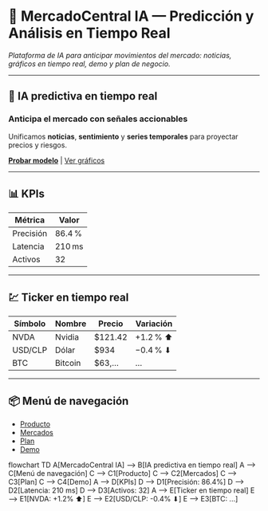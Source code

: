 # 🏦 MercadoCentral IA — Predicción y Análisis en Tiempo Real

_Plataforma de IA para anticipar movimientos del mercado: noticias, gráficos en tiempo real, demo y plan de negocio._

---

## 🚀 IA predictiva en tiempo real
### Anticipa el mercado con señales accionables
Unificamos **noticias**, **sentimiento** y **series temporales** para proyectar precios y riesgos.

[**Probar modelo**](#demo) | [Ver gráficos](#graficos)

---

## 📊 KPIs
| Métrica     | Valor   |
|-------------|---------|
| Precisión   | 86.4 %  |
| Latencia    | 210 ms  |
| Activos     | 32      |

---

## 💹 Ticker en tiempo real
| Símbolo   | Nombre   | Precio   | Variación |
|-----------|----------|----------|-----------|
| NVDA      | Nvidia   | $121.42  | +1.2 % ⬆ |
| USD/CLP   | Dólar    | $934     | −0.4 % ⬇ |
| BTC       | Bitcoin  | $63,…    | …         |

---

## 📦 Menú de navegación
- [Producto](#producto)
- [Mercados](#graficos)
- [Plan](#plan)
- [Demo](#demo)


flowchart TD
    A[MercadoCentral IA] --> B[IA predictiva en tiempo real]
    A --> C[Menú de navegación]
    C --> C1[Producto]
    C --> C2[Mercados]
    C --> C3[Plan]
    C --> C4[Demo]
    A --> D[KPIs]
    D --> D1[Precisión: 86.4%]
    D --> D2[Latencia: 210 ms]
    D --> D3[Activos: 32]
    A --> E[Ticker en tiempo real]
    E --> E1[NVDA: +1.2% ⬆]
    E --> E2[USD/CLP: -0.4% ⬇]
    E --> E3[BTC: ...]
